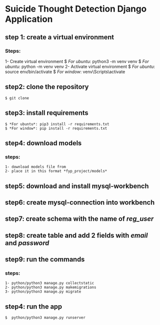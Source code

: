 # Suicide Thought Detection Django Application


## step 1: create a virtual environment
### Steps:
1- Create virtual environment
    $ *For ubuntu*: python3 -m venv venv 
    $ *For ubuntu*: python -m venv venv 
2- Activate virtual environment
    $ *For ubuntu*: source env/bin/activate
    $ *For window*: venv\Scripts\activate

## step2: clone the repository
    $ git clone

## step3: install requirements
    $ *For ubuntu*: pip3 install -r requirements.txt
    $ *For window*: pip install -r requirements.txt

## step4: download models
### steps:
    1- download models file from 
    2- place it in this format *fyp_project/models*

## step5: download and install mysql-workbench
## step6: create mysql-connection into workbench
## step7: create schema with the name of *reg_user*
## step8: create table and add 2 fields with *email* and *password*
## step9: run the commands
### steps:
    1- python/python3 manage.py collectstatic
    2- python/python3 manage.py makemigrations
    3- python/python3 manage.py migrate

## step4: run the app
    $  python/python3 manage.py runserver
